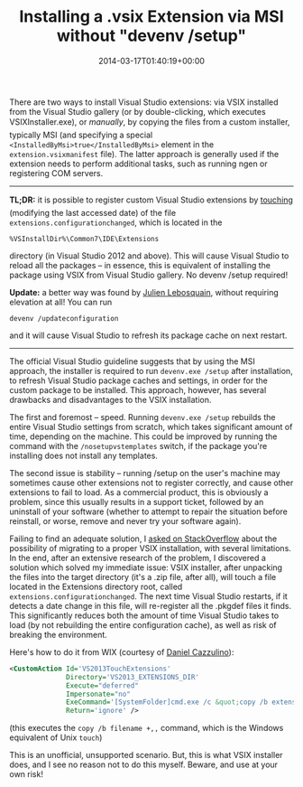 ﻿---
title: 'Installing a .vsix Extension via MSI without "devenv /setup"'
date: 2014-03-17T01:40:19+00:00
---
There are two ways to install Visual Studio extensions: via VSIX installed from the Visual Studio gallery (or by double-clicking, which executes VSIXInstaller.exe), or *manually*, by copying the files from a custom installer, typically MSI (and specifying a special `<InstalledByMsi>true</InstalledByMsi>` element in the `extension.vsixmanifest` file). The latter approach is generally used if the extension needs to perform additional tasks, such as running ngen or registering COM servers.

* * *

**TL;DR:** it is possible to register custom Visual Studio extensions by <a href="http://en.wikipedia.org/wiki/Touch_(Unix))">touching</a> (modifying the last accessed date) of the file `extensions.configurationchanged`, which is located in the 

```
%VSInstallDir%\Common7\IDE\Extensions
```

directory (in Visual Studio 2012 and above). This will cause Visual Studio to reload all the packages &ndash; in essence, this is equivalent of installing the package using VSIX from Visual Studio gallery. No devenv /setup required!

**Update:** a better way was found by [Julien Lebosquain](http://blog.lebosquain.net/), without requiring elevation at all! You can run

```
devenv /updateconfiguration
```

and it will cause Visual Studio to refresh its package cache on next restart.

* * *

The official Visual Studio guideline suggests that by using the MSI approach, the installer is required to run `devenv.exe /setup` after installation, to refresh Visual Studio package caches and settings, in order for the custom package to be installed. This approach, however, has several drawbacks and disadvantages to the VSIX installation.

The first and foremost &ndash; speed. Running `devenv.exe /setup` rebuilds the entire Visual Studio settings from scratch, which takes significant amount of time, depending on the machine. This could be improved by running the command with the `/nosetupvstemplates` switch, if the package you're installing does not install any templates.

The second issue is stability &ndash; running /setup on the user's machine may sometimes cause other extensions not to register correctly, and cause other extensions to fail to load. As a commercial product, this is obviously a problem, since this usually results in a support ticket, followed by an uninstall of your software (whether to attempt to repair the situation before reinstall, or worse, remove and never try your software again).

Failing to find an adequate solution, I [asked on StackOverflow](http://stackoverflow.com/questions/22300278/registering-an-unpacked-vsix-extension-via-msi-without-using-devenv-setup) about the possibility of migrating to a proper VSIX installation, with several limitations. In the end, after an extensive research of the problem, I discovered a solution which solved my immediate issue: VSIX installer, after unpacking the files into the target directory (it's a .zip file, after all), will touch a file located in the Extensions directory root, called `extensions.configurationchanged`. The next time Visual Studio restarts, if it detects a date change in this file, will re-register all the .pkgdef files it finds. This significantly reduces both the amount of time Visual Studio takes to load (by not rebuilding the entire configuration cache), as well as risk of breaking the environment.

Here's how to do it from WIX (courtesy of [Daniel Cazzulino](http://blogs.clariusconsulting.net/kzu/how-to-install-a-visual-studio-extension-with-templates-via-an-msi/)):

```xml
<CustomAction Id='VS2013TouchExtensions'
              Directory='VS2013_EXTENSIONS_DIR'
              Execute="deferred"
              Impersonate="no"
              ExeCommand='[SystemFolder]cmd.exe /c &quot;copy /b extensions.configurationchanged +,,&quot;'
              Return='ignore' />
```

(this executes the `copy /b filename +,,` command, which is the Windows equivalent of Unix `touch`)

This is an unofficial, unsupported scenario. But, this is what VSIX installer does, and I see no reason not to do this myself. Beware, and use at your own risk!
